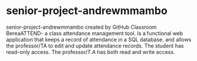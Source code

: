 # senior-project-andrewmmambo
senior-project-andrewmmambo created by GitHub Classroom
BereaATTEND- a class attendance management tool.
Is a functional web application that keeps a record of attendance in a SQL database.
and allows the professor/TA to edit and update attendance records.
The student has read-only access.
The professor/T.A has both read and write access.
